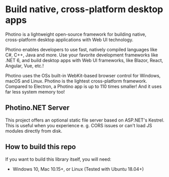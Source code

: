 # Build native, cross-platform desktop apps

Photino is a lightweight open-source framework for building native,  
cross-platform desktop applications with Web UI technology.

Photino enables developers to use fast, natively compiled languages like C#, C++, Java and more. Use your favorite development frameworks like .NET 6, and build desktop apps with Web UI frameworks, like Blazor, React, Angular, Vue, etc.!

Photino uses the OSs built-in WebKit-based browser control for Windows, macOS and Linux.
Photino is the lightest cross-platform framework. Compared to Electron, a Photino app is up to 110 times smaller! And it uses far less system memory too!

## <span>Photino.</span>NET Server

This project offers an optional static file server based on ASP.NET's Kestrel.
This is useful when you experience e. g. CORS issues or can't load JS modules directly from disk.

## How to build this repo

If you want to build this library itself, you will need:
 * Windows 10, Mac 10.15+, or Linux (Tested with Ubuntu 18.04+)
